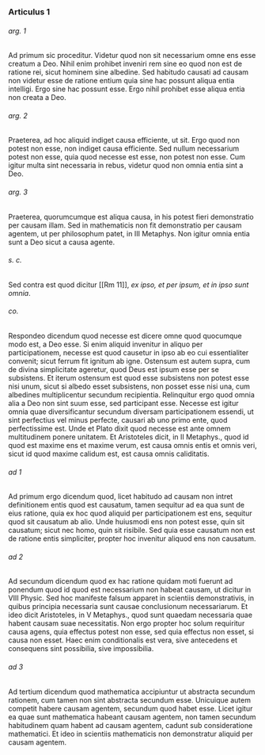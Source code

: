 ### Articulus 1

###### arg. 1
Ad primum sic proceditur. Videtur quod non sit necessarium omne ens esse creatum a Deo. Nihil enim prohibet inveniri rem sine eo quod non est de ratione rei, sicut hominem sine albedine. Sed habitudo causati ad causam non videtur esse de ratione entium quia sine hac possunt aliqua entia intelligi. Ergo sine hac possunt esse. Ergo nihil prohibet esse aliqua entia non creata a Deo.

###### arg. 2
Praeterea, ad hoc aliquid indiget causa efficiente, ut sit. Ergo quod non potest non esse, non indiget causa efficiente. Sed nullum necessarium potest non esse, quia quod necesse est esse, non potest non esse. Cum igitur multa sint necessaria in rebus, videtur quod non omnia entia sint a Deo.

###### arg. 3
Praeterea, quorumcumque est aliqua causa, in his potest fieri demonstratio per causam illam. Sed in mathematicis non fit demonstratio per causam agentem, ut per philosophum patet, in III Metaphys. Non igitur omnia entia sunt a Deo sicut a causa agente.

###### s. c.
Sed contra est quod dicitur [[Rm 11]], *ex ipso, et per ipsum, et in ipso sunt omnia*.

###### co.
Respondeo dicendum quod necesse est dicere omne quod quocumque modo est, a Deo esse. Si enim aliquid invenitur in aliquo per participationem, necesse est quod causetur in ipso ab eo cui essentialiter convenit; sicut ferrum fit ignitum ab igne. Ostensum est autem supra, cum de divina simplicitate ageretur, quod Deus est ipsum esse per se subsistens. Et iterum ostensum est quod esse subsistens non potest esse nisi unum, sicut si albedo esset subsistens, non posset esse nisi una, cum albedines multiplicentur secundum recipientia. Relinquitur ergo quod omnia alia a Deo non sint suum esse, sed participant esse. Necesse est igitur omnia quae diversificantur secundum diversam participationem essendi, ut sint perfectius vel minus perfecte, causari ab uno primo ente, quod perfectissime est. Unde et Plato dixit quod necesse est ante omnem multitudinem ponere unitatem. Et Aristoteles dicit, in II Metaphys., quod id quod est maxime ens et maxime verum, est causa omnis entis et omnis veri, sicut id quod maxime calidum est, est causa omnis caliditatis.

###### ad 1
Ad primum ergo dicendum quod, licet habitudo ad causam non intret definitionem entis quod est causatum, tamen sequitur ad ea qua sunt de eius ratione, quia ex hoc quod aliquid per participationem est ens, sequitur quod sit causatum ab alio. Unde huiusmodi ens non potest esse, quin sit causatum; sicut nec homo, quin sit risibile. Sed quia esse causatum non est de ratione entis simpliciter, propter hoc invenitur aliquod ens non causatum.

###### ad 2
Ad secundum dicendum quod ex hac ratione quidam moti fuerunt ad ponendum quod id quod est necessarium non habeat causam, ut dicitur in VIII Physic. Sed hoc manifeste falsum apparet in scientiis demonstrativis, in quibus principia necessaria sunt causae conclusionum necessariarum. Et ideo dicit Aristoteles, in V Metaphys., quod sunt quaedam necessaria quae habent causam suae necessitatis. Non ergo propter hoc solum requiritur causa agens, quia effectus potest non esse, sed quia effectus non esset, si causa non esset. Haec enim conditionalis est vera, sive antecedens et consequens sint possibilia, sive impossibilia.

###### ad 3
Ad tertium dicendum quod mathematica accipiuntur ut abstracta secundum rationem, cum tamen non sint abstracta secundum esse. Unicuique autem competit habere causam agentem, secundum quod habet esse. Licet igitur ea quae sunt mathematica habeant causam agentem, non tamen secundum habitudinem quam habent ad causam agentem, cadunt sub consideratione mathematici. Et ideo in scientiis mathematicis non demonstratur aliquid per causam agentem.

